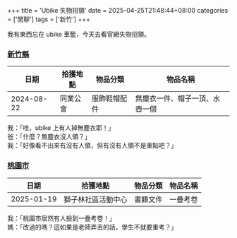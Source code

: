 +++
title = 'Ubike 失物招領'
date = 2025-04-25T21:48:44+08:00
categories = ['閒聊']
tags = ['新竹']
+++

我有東西忘在 ubike 車籃，今天去看官網失物招領。

### [新竹縣](https://www.youbike.com.tw/region/hsinchu/lostnfound/)
| 日期 | 拾獲地點 | 物品分類 | 物品名稱 |
| --- | --- | --- | --- |
| 2024-08-22 | 同業公會 | 服飾鞋帽配件 | 無塵衣一件、帽子一頂、水壺一個 |

我：「哇，ubike 上有人掉無塵衣耶！」<br>
爸：「什麼？無塵衣沒人領？」<br>
我：「好像看不出來有沒有人領，但有沒有人領不是重點吧？」<br>

### [桃園市](https://www.youbike.com.tw/region/tycg/lostnfound/)
| 日期 | 拾獲地點 | 物品分類 | 物品名稱 |
| --- | --- | --- | --- |
| 2025-01-19 | 獅子林社區活動中心 | 書籍文件 | 一疊考卷 |

我：「桃園市居然有人撿到一疊考卷！」<br>
媽：「改過的嗎？這如果是老師弄丟的話，學生不就要重考？」<br>
